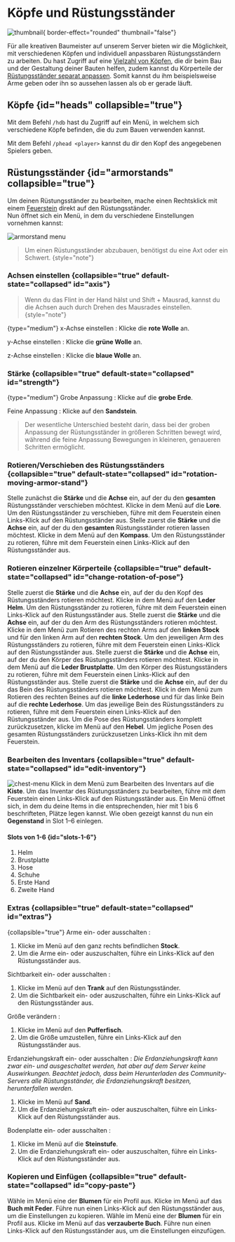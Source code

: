 # Köpfe und Rüstungsständer

![thumbnail](armorstands-heads-thumbnail.png){ border-effect="rounded" thumbnail="false"}

Für alle kreativen Baumeister auf unserem Server bieten wir die Möglichkeit, mit verschiedenen Köpfen und individuell anpassbaren Rüstungsständern zu arbeiten.
Du hast Zugriff auf eine [Vielzahl von Köpfen](armorstand.md#heads), die dir beim Bau und der Gestaltung deiner Bauten helfen,
zudem kannst du Körperteile der [Rüstungsständer separat anpassen](armorstand.md#armorstands). 
Somit kannst du ihm beispielsweise Arme geben oder ihn so aussehen lassen als ob er gerade läuft.

## Köpfe {id="heads" collapsible="true"}

Mit dem Befehl `/hdb` hast du Zugriff auf ein Menü, in welchem sich verschiedene Köpfe befinden, die du zum Bauen
verwenden kannst.

Mit dem Befehl `/phead <player>` kannst du dir den Kopf des angegebenen Spielers geben.

## Rüstungsständer {id="armorstands" collapsible="true"}

Um deinen Rüstungsständer zu bearbeiten, mache einen <shortcut>Rechtsklick</shortcut> mit
einem [Feuerstein](https://de.minecraft.wiki/w/Feuerstein) direkt auf den Rüstungsständer.
\
Nun öffnet sich ein Menü, in dem du verschiedene Einstellungen vornehmen kannst:

![armorstand menu](armorstand-editing-menu.png)

> Um einen Rüstungsständer abzubauen, benötigst du eine Axt oder ein Schwert.
> {style="note"}

### Achsen einstellen {collapsible="true" default-state="collapsed" id="axis"}

> Wenn du das Flint in der Hand hälst und <shortcut>Shift + Mausrad</shortcut>, kannst du die Achsen auch durch Drehen
> des Mausrades einstellen.
> {style="note"}

{type="medium"}
x-Achse einstellen
: Klicke die <b>rote Wolle</b> an.

y-Achse einstellen
: Klicke die <b>grüne Wolle</b> an.

z-Achse einstellen
: Klicke die <b>blaue Wolle</b> an.

### Stärke {collapsible="true" default-state="collapsed" id="strength"}

{type="medium"}
Grobe Anpassung
: Klicke auf die <b>grobe Erde</b>.

Feine Anpassung
: Klicke auf den <b>Sandstein</b>.

> Der wesentliche Unterschied besteht darin, dass bei der groben Anpassung der Rüstungsständer in größeren Schritten
> bewegt wird, während die feine Anpassung Bewegungen in kleineren, genaueren Schritten ermöglicht.

### Rotieren/Verschieben des Rüstungsständers {collapsible="true" default-state="collapsed" id="rotation-moving-armor-stand"}

<procedure title="Verschieben">
<step>
Stelle zunächst die <b>Stärke</b> und die <b>Achse</b> ein, auf der du den <b>gesamten</b> Rüstungsständer verschieben 
möchtest.
</step>
<step>
Klicke in dem Menü auf die <b>Lore</b>.
</step>
<step>
Um den Rüstungsständer zu verschieben, führe mit dem Feuerstein einen 
<shortcut>Links-Klick</shortcut> auf den Rüstungsständer aus.
</step>
</procedure>
<procedure title="Rotieren">
<step>
Stelle zuerst die <b>Stärke</b> und die <b>Achse</b> ein, auf der du den <b>gesamten</b> Rüstungsständer rotieren 
lassen möchtest.
</step>
<step>
Klicke in dem Menü auf den <b>Kompass</b>.
</step>
<step>
Um den Rüstungsständer zu rotieren, führe mit dem Feuerstein einen 
<shortcut>Links-Klick</shortcut> auf den Rüstungsständer aus.
</step>
</procedure>

### Rotieren einzelner Körperteile {collapsible="true" default-state="collapsed" id="change-rotation-of-pose"}

<procedure title="Rotieren des Kopfes" collapsible="true" default-state="collapsed" id="rotation-of-head">
<step>
Stelle zuerst die <b>Stärke</b> und die <b>Achse</b> ein, auf der du den Kopf des Rüstungsständers rotieren möchtest.
</step>
<step>
Klicke in dem Menü auf den <b>Leder Helm</b>.
</step>
<step>
Um den Rüstungsständer zu rotieren, führe mit dem Feuerstein einen 
<shortcut>Links-Klick</shortcut> auf den Rüstungsständer aus.
</step>
</procedure>
<procedure title="Rotieren der Arme" collapsible="true" default-state="collapsed" id="rotation-of-arm">
<step>
Stelle zuerst die <b>Stärke</b> und die <b>Achse</b> ein, auf der du den Arm des Rüstungsständers rotieren möchtest.
</step>
<step>
Klicke in dem Menü zum Rotieren des rechten Arms auf den <b>linken Stock</b> und für den linken Arm auf den
<b>rechten Stock</b>.
</step>
<step>
Um den jeweiligen Arm des Rüstungsständers zu rotieren, führe mit dem Feuerstein
einen <shortcut>Links-Klick</shortcut> auf den Rüstungsständer aus.   
</step>
</procedure>
<procedure title="Rotieren des Körpers" collapsible="true" default-state="collapsed" id="rotation-of-body">
<step>
Stelle zuerst die <b>Stärke</b> und die <b>Achse</b> ein, auf der du den Körper des Rüstungsständers rotieren möchtest.
</step>
<step>
Klicke in dem Menü auf die <b>Leder Brustplatte</b>.
</step>
<step>
Um den Körper des Rüstungsständers zu rotieren, führe mit dem Feuerstein einen 
<shortcut>Links-Klick</shortcut> auf den Rüstungsständer aus.   
</step>
</procedure>
<procedure title="Rotieren der Beine" collapsible="true" default-state="collapsed" id="rotation-of-leg">
<step>
Stelle zuerst die <b>Stärke</b> und die <b>Achse</b> ein, auf der du das Bein des Rüstungsständers rotieren möchtest.
</step>
<step>
Klick in dem Menü zum Rotieren des rechten Beines auf die <b>linke Lederhose</b> und für das linke Bein auf die 
<b>rechte Lederhose</b>.
</step>
<step>
Um das jeweilige Bein des Rüstungsständers zu rotieren, führe mit dem Feuerstein
einen <shortcut>Links-Klick</shortcut> auf den Rüstungsständer aus.   
</step>
</procedure>
<procedure title="Zurücksetzen der gesamten Pose" collapsible="true" default-state="collapsed" id="resetting-pose">
<step>
Um die Pose des Rüstungsständers komplett zurückzusetzen, klicke im Menü auf den <b>Hebel</b>.
</step>
<step>
Um jegliche Posen des gesamten Rüstungsständers zurückzusetzen <shortcut>Links-Klick</shortcut> ihn mit dem 
Feuerstein.   
</step>
</procedure>

### Bearbeiten des Inventars {collapsible="true" default-state="collapsed" id="edit-inventory"}

<procedure>
<img src="armorstand-inventory-menu.png" alt="chest-menu"/>
<step>
Klick in dem Menü zum Bearbeiten des Inventars auf die <b>Kiste</b>.
</step>
<step>
Um das Inventar des Rüstungsständers zu bearbeiten, führe mit dem Feuerstein einen 
<shortcut>Links-Klick</shortcut> auf den Rüstungsständer aus.   
</step>
<step>
Ein Menü öffnet sich, in dem du deine Items in die entsprechenden, hier mit 1 bis 6 beschrifteten, Plätze legen kannst.
</step>
<step>
Wie oben gezeigt kannst du nun ein <b>Gegenstand</b> in Slot 1–6 einlegen.
</step>
</procedure>

#### Slots von 1-6 {id="slots-1-6"}

1. Helm
2. Brustplatte
3. Hose
4. Schuhe
5. Erste Hand
6. Zweite Hand

### Extras {collapsible="true" default-state="collapsed" id="extras"}

{collapsible="true"}
Arme ein- oder ausschalten
: 
1. Klicke im Menü auf den ganz rechts befindlichen **Stock**.
2. Um die Arme ein- oder auszuschalten, führe ein <shortcut>Links-Klick</shortcut> auf den Rüstungsständer aus.

Sichtbarkeit ein- oder ausschalten
:
1. Klicke im Menü auf den **Trank** auf den Rüstungsständer.
2. Um die Sichtbarkeit ein- oder auszuschalten, führe ein <shortcut>Links-Klick</shortcut> auf den Rüstungsständer
   aus.

Größe verändern
:
1. Klicke im Menü auf den **Pufferfisch**.
2. Um die Größe umzustellen, führe ein <shortcut>Links-Klick</shortcut> auf den Rüstungsständer aus.

Erdanziehungskraft ein- oder ausschalten
:
_Die Erdanziehungskraft kann zwar ein- und ausgeschaltet werden, hat aber auf dem Server keine
Auswirkungen. Beachtet jedoch, dass beim Herunterladen des Community-Servers alle Rüstungsständer, die
Erdanziehungskraft besitzen, herunterfallen werden._
1. Klicke im Menü auf **Sand**.
2. Um die Erdanziehungskraft ein- oder auszuschalten, führe ein <shortcut>Links-Klick</shortcut> auf den
   Rüstungsständer aus.

Bodenplatte ein- oder ausschalten
:
1. Klicke im Menü auf die **Steinstufe**.
2. Um die Erdanziehungskraft ein- oder auszuschalten, führe ein <shortcut>Links-Klick</shortcut> auf den
   Rüstungsständer aus.

### Kopieren und Einfügen {collapsible="true" default-state="collapsed" id="copy-paste"}

<procedure title="Kopieren" collapsible="true" default-state="collapsed">
<step>
Wähle im Menü eine der <b>Blumen</b> für ein Profil aus.
</step>
<step>
Klicke im Menü auf das <b>Buch mit Feder</b>.
</step>
<step>
Führe nun einen <shortcut>Links-Klick</shortcut> auf den Rüstungsständer aus, um die Einstellungen zu kopieren.
</step>
</procedure>
<procedure title="Einfügen" collapsible="true" default-state="collapsed">
<step>
Wähle im Menü eine der <b>Blumen</b> für ein Profil aus.
</step>
<step>
Klicke im Menü auf das <b>verzauberte Buch</b>.
</step>
<step>
Führe nun einen <shortcut>Links-Klick</shortcut> auf den Rüstungsständer aus, um die Einstellungen einzufügen.
</step>
</procedure>
